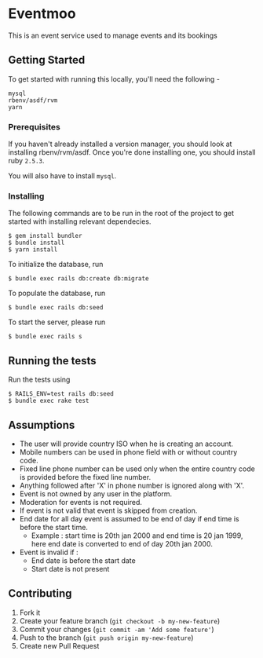 # Eventmoo

This is an event service used to manage events and its bookings

## Getting Started

To get started with running this locally, you'll need the following -

```
mysql
rbenv/asdf/rvm
yarn
```

### Prerequisites

If you haven't already installed a version manager, you should look at installing rbenv/rvm/asdf. Once you're
done installing one, you should install ruby `2.5.3`.

You will also have to install `mysql`.

### Installing

The following commands are to be run in the root of the project to get started with installing relevant dependecies.

```
$ gem install bundler
$ bundle install
$ yarn install
```

To initialize the database, run

```
$ bundle exec rails db:create db:migrate
```
To populate the database, run

```
$ bundle exec rails db:seed
```

To start the server, please run

```
$ bundle exec rails s
```

## Running the tests

Run the tests using

```
$ RAILS_ENV=test rails db:seed
$ bundle exec rake test
```

## Assumptions

- The user will provide country ISO when he is creating an account.
- Mobile numbers can be used in phone field with or without country code.
- Fixed line phone number can be used only when the entire country code is provided before the fixed line number.
- Anything followed after 'X' in phone number is ignored along with 'X'.
- Event is not owned by any user in the platform.
- Moderation for events is not required.
- If event is not valid that event is skipped from creation.
- End date for all day event is assumed to be end of day if end time is before the start time.
  - Example : start time is 20th jan 2000 and end time is 20 jan 1999,
    here end date is converted to end of day 20th jan 2000.
- Event is invalid if :
  - End date is before the start date
  - Start date is not present

## Contributing

1. Fork it
2. Create your feature branch (`git checkout -b my-new-feature`)
3. Commit your changes (`git commit -am 'Add some feature'`)
4. Push to the branch (`git push origin my-new-feature`)
5. Create new Pull Request
